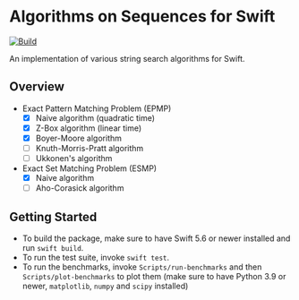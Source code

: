# Algorithms on Sequences for Swift

[![Build](https://github.com/fwcd/swift-algorithms-on-sequences/actions/workflows/build.yml/badge.svg)](https://github.com/fwcd/swift-algorithms-on-sequences/actions/workflows/build.yml)

An implementation of various string search algorithms for Swift.

## Overview

- Exact Pattern Matching Problem (EPMP)
  - [x] Naive algorithm (quadratic time)
  - [x] Z-Box algorithm (linear time)
  - [x] Boyer-Moore algorithm
  - [ ] Knuth-Morris-Pratt algorithm
  - [ ] Ukkonen's algorithm
- Exact Set Matching Problem (ESMP)
  - [x] Naive algorithm
  - [ ] Aho-Corasick algorithm

## Getting Started

- To build the package, make sure to have Swift 5.6 or newer installed and run `swift build`.
- To run the test suite, invoke `swift test`.
- To run the benchmarks, invoke `Scripts/run-benchmarks` and then `Scripts/plot-benchmarks` to plot them (make sure to have Python 3.9 or newer, `matplotlib`, `numpy` and `scipy` installed)
